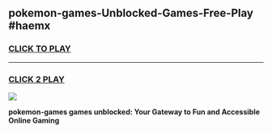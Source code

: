 
## pokemon-games-Unblocked-Games-Free-Play #haemx
<h3>
<a href="https://us.freeplayer.one?title=pokemon-games&ref=9M">CLICK TO PLAY</a></h3>
<hr>

<h3>
<a href="https://us.freeplayer.one?title=pokemon-games&ref=9M">CLICK 2 PLAY</a>
  
</h3>

<a href="https://us.freeplayer.one?title=pokemon-games&ref=9M"><img src="https://clearcache.store/games.png"></a>


**pokemon-games games unblocked: Your Gateway to Fun and Accessible Online Gaming**
